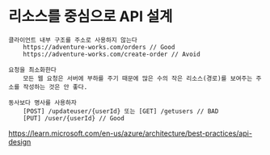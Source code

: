 # 리소스를 중심으로 API 설계
    클라이언트 내부 구조를 주소로 사용하지 않는다
        https://adventure-works.com/orders // Good
        https://adventure-works.com/create-order // Avoid

    요청을 최소화한다
        모든 웹 요청은 서버에 부하를 주기 때문에 많은 수의 작은 리소스(경로)를 보여주는 주소를 작성하는 것은 안 좋다.

    동사보다 명사를 사용하자
        [POST] /updateuser/{userId} 또는 [GET] /getusers // BAD
        [PUT] /user/{userId} // Good

https://learn.microsoft.com/en-us/azure/architecture/best-practices/api-design
